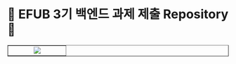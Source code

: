 # 💚 EFUB 3기 백엔드 과제 제출 Repository 💚

<table border="1" cellspacing="0" cellpadding="0" width="100%">
    <tr width="100%">
        <td width="25%" align="center"><img src = "https://github.com/EFUB.png"></td>
    </tr>
   </tr>
</table>